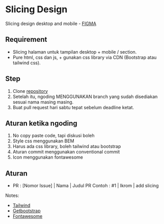 # Slicing Design

Slicing design desktop and mobile - [FIGMA](https://www.figma.com/file/1VE4sw0vOOhzKfSxxaFFrV/Slicing-From-Alfian?node-id=46%3A4945&t=x8gMCp5Iq7ZkTyh2-1)

## Requirement

- Slicing halaman untuk tampilan desktop + mobile / section.
- Pure html, css dan js, + gunakan css library via CDN (Bootstrap atau tailwind css).

## Step

1. Clone [repository](https://github.com/private-ngoding-club/slicing-responsiveness)
2. Setelah itu, ngoding MENGGUNAKAN branch yang sudah disediakan sesuai nama masing masing.
3. Buat pull request hari sabtu tepat sebelum deadline ketat.

## Aturan ketika ngoding

1. No copy paste code, tapi diskusi boleh
2. Style css menggunakan BEM
3. Harus ada css library, boleh tailwind atau bootstrap
4. Aturan commit menggunakan conventional commit
5. Icon menggunakan fontawesome

## Aturan

- PR : [Nomor Issue] | Nama | Judul PR
  Contoh : #1 | Ikrom | add slicing

Notes:

- [Tailwind](https://tailwindcss.com/)
- [Getbootstrap](https://getbootstrap.com/)
- [Fontawesome](https://fontawesome.com/search?o=r&s=solid%2Cregular)

